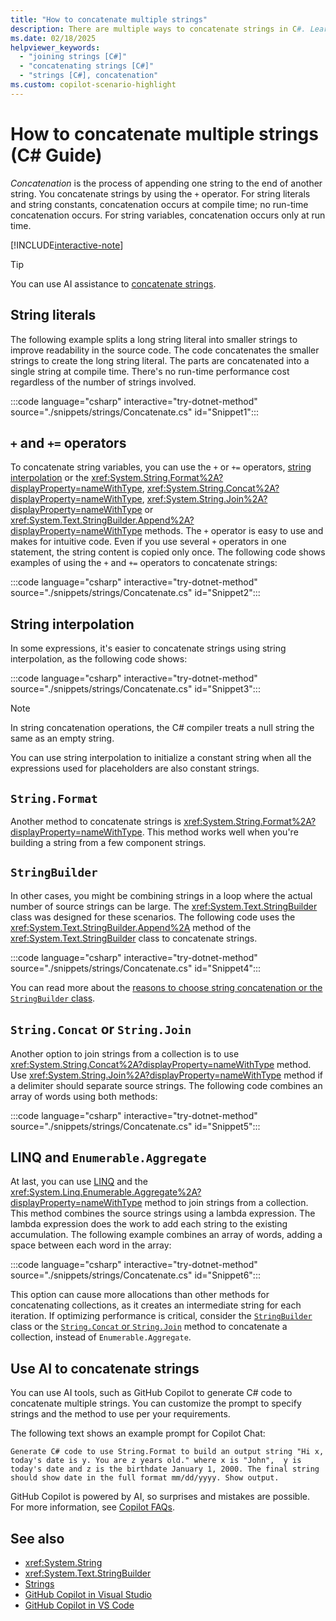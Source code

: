 ```yaml
---
title: "How to concatenate multiple strings"
description: There are multiple ways to concatenate strings in C#. Learn the options and the reasons behind different choices.
ms.date: 02/18/2025
helpviewer_keywords: 
  - "joining strings [C#]"
  - "concatenating strings [C#]"
  - "strings [C#], concatenation"
ms.custom: copilot-scenario-highlight
---
```

# How to concatenate multiple strings (C# Guide)

*Concatenation* is the process of appending one string to the end of another string. You concatenate strings by using the `+` operator. For string literals and string constants, concatenation occurs at compile time; no run-time concatenation occurs. For string variables, concatenation occurs only at run time.

[!INCLUDE[interactive-note](~/includes/csharp-interactive-note.md)]

> [!TIP]
> You can use AI assistance to [concatenate strings](#use-AI-to-concatenate-strings).

## String literals

The following example splits a long string literal into smaller strings to improve readability in the source code. The code concatenates the smaller strings to create the long string literal. The parts are concatenated into a single string at compile time. There's no run-time performance cost regardless of the number of strings involved.

:::code language="csharp" interactive="try-dotnet-method" source="./snippets/strings/Concatenate.cs" id="Snippet1":::

## `+` and `+=` operators

To concatenate string variables, you can use the `+` or `+=` operators, [string interpolation](../language-reference/tokens/interpolated.md) or the <xref:System.String.Format%2A?displayProperty=nameWithType>, <xref:System.String.Concat%2A?displayProperty=nameWithType>, <xref:System.String.Join%2A?displayProperty=nameWithType> or <xref:System.Text.StringBuilder.Append%2A?displayProperty=nameWithType> methods. The `+` operator is easy to use and makes for intuitive code. Even if you use several `+` operators in one statement, the string content is copied only once. The following code shows examples of using the `+` and `+=` operators to concatenate strings:

:::code language="csharp" interactive="try-dotnet-method" source="./snippets/strings/Concatenate.cs" id="Snippet2":::

## String interpolation

In some expressions, it's easier to concatenate strings using string interpolation, as the following code shows:

:::code language="csharp" interactive="try-dotnet-method" source="./snippets/strings/Concatenate.cs" id="Snippet3":::

> [!NOTE]
> In string concatenation operations, the C# compiler treats a null string the same as an empty string.

You can use string interpolation to initialize a constant string when all the expressions used for placeholders are also constant strings.

## `String.Format`

Another method to concatenate strings is <xref:System.String.Format%2A?displayProperty=nameWithType>. This method works well when you're building a string from a few component strings.

## `StringBuilder`

In other cases, you might be combining strings in a loop where the actual number of source strings can be large. The <xref:System.Text.StringBuilder> class was designed for these scenarios. The following code uses the <xref:System.Text.StringBuilder.Append%2A> method of the <xref:System.Text.StringBuilder> class to concatenate strings.

:::code language="csharp" interactive="try-dotnet-method" source="./snippets/strings/Concatenate.cs" id="Snippet4":::

You can read more about the [reasons to choose string concatenation or the `StringBuilder` class](/dotnet/api/system.text.stringbuilder#the-string-and-stringbuilder-types).

## `String.Concat` or `String.Join`

Another option to join strings from a collection is to use <xref:System.String.Concat%2A?displayProperty=nameWithType> method. Use <xref:System.String.Join%2A?displayProperty=nameWithType> method if a delimiter should separate source strings. The following code combines an array of words using both methods:

:::code language="csharp" interactive="try-dotnet-method" source="./snippets/strings/Concatenate.cs" id="Snippet5":::

## LINQ and `Enumerable.Aggregate`

At last, you can use [LINQ](../linq/index.md)
and the <xref:System.Linq.Enumerable.Aggregate%2A?displayProperty=nameWithType> method to join strings from a collection. This method combines
the source strings using a lambda expression. The lambda expression does the
work to add each string to the existing accumulation. The following example
combines an array of words, adding a space between each word in the array:

:::code language="csharp" interactive="try-dotnet-method" source="./snippets/strings/Concatenate.cs" id="Snippet6":::

This option can cause more allocations than other methods for concatenating collections, as it creates an intermediate string for each iteration. If optimizing performance is critical, consider the [`StringBuilder`](#stringbuilder) class or the [`String.Concat` or `String.Join`](#stringconcat-or-stringjoin) method to concatenate a collection, instead of `Enumerable.Aggregate`.

## Use AI to concatenate strings

You can use AI tools, such as GitHub Copilot to generate C# code to concatenate multiple strings. You can customize the prompt to specify strings and the method to use per your requirements.

The following text shows an example prompt for Copilot Chat:

```copilot-prompt
Generate C# code to use String.Format to build an output string "Hi x, today's date is y. You are z years old." where x is "John",  y is today's date and z is the birthdate January 1, 2000. The final string should show date in the full format mm/dd/yyyy. Show output.
```

GitHub Copilot is powered by AI, so surprises and mistakes are possible. For more information, see [Copilot FAQs](https://aka.ms/copilot-general-use-faqs).

## See also

- <xref:System.String>
- <xref:System.Text.StringBuilder>
- [Strings](../programming-guide/strings/index.md)
- [GitHub Copilot in Visual Studio](/visualstudio/ide/visual-studio-github-copilot-install-and-states)
- [GitHub Copilot in VS Code](https://code.visualstudio.com/docs/copilot/overview)
